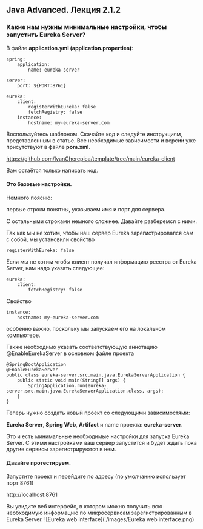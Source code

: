 ## Java Advanced. Лекция 2.1.2
### Какие нам нужны минимальные настройки, чтобы запустить Eureka Server?


В файле **application.yml (application.properties)**:
```
spring:
    application:
        name: eureka-server

server:
    port: ${PORT:8761}

eureka:
    client:
        registerWithEureka: false
        fetchRegistry: false
    instance:
        hostname: my-eureka-server.com
```
Воспользуйтесь шаблоном. Скачайте код и следуйте инструкциям, представленным в статье. Все необходимые зависимости и версии уже присутствуют в файле **pom.xml**.

https://github.com/IvanCherepica/template/tree/main/eureka-client

Вам остаётся только написать код.

#### Это базовые настройки.
Немного поясню:

первые строки понятны, указываем имя и порт для сервера.

С остальными строками немного сложнее. Давайте разберемся с ними.

Так как мы не хотим, чтобы наш сервер Eureka зарегистрировался сам с собой, мы установили свойство

`registerWithEureka: false`

Если мы не хотим чтобы клиент получал информацию реестра от Eureka Server, нам надо указать следующее:
```
eureka:
    client:
        fetchRegistry: false
```
Свойство
```
instance:
    hostname: my-eureka-server.com
```
особенно важно, поскольку мы запускаем его на локальном компьютере.

Также необходимо указать соответствующую аннотацию @EnableEurekaServer в основном файле проекта
```
@SpringBootApplication
@EnableEurekaServer
public class eureka-server.src.main.java.EurekaServerApplication {
    public static void main(String[] args) {
        SpringApplication.run(eureka-server.src.main.java.EurekaServerApplication.class, args);
    }
}
```
Теперь нужно создать новый проект со следующими зависимостями:

**Eureka Server**, **Spring Web**, **Artifact** и name проекта: **eureka-server**.

Это и есть минимальные необходимые настройки для запуска Eureka Server. С этими настройками ваш сервер запустится и будет ждать пока другие сервисы зарегистрируются в нем.

#### Давайте протестируем.
Запустите проект и перейдите по адресу (по умолчанию использует порт 8761)

http://localhost:8761

Вы увидите веб интерфейс, в котором можно получить всю необходимую информацию по микросервисам зарегистрированным в Eureka Server.
![Eureka web interface](./images/Eureka web interface.png)

